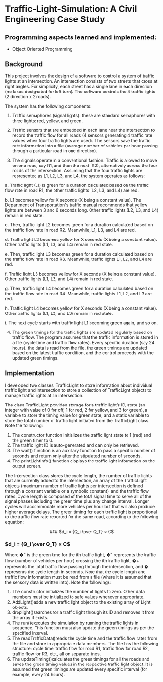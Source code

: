 # Traffic-Light-Simulation: A Civil Engineering Case Study


## Programming aspects learned and implemented:
* Object Oriented Programming


## Background
This project involves the design of a software to control a system of traffic lights at an intersection. An intersection consists of two streets that cross at right angles. For simplicity, each street has a single lane in each direction (no lanes designated for left turn). The software controls the 4 traffic lights (2 direction x 2 roads).

The system has the following components:
1. Traffic semaphores (signal lights): these are standard semaphores with three lights: red, yellow, and green.

2. Traffic sensors that are embedded in each lane near the intersection to record the traffic flow for all roads (4 sensors generating 4 traffic rate values when four traffic lights are used). The sensors save the traffic rate information into a file (average number of vehicles per hour passing through a particular road in one direction).

3. The signals operate in a conventional fashion. Traffic is allowed to move on one road, say R1, and then the next (R2), alternatively across the four roads of the intersection. Assuming that the four traffic lights are represented as L1, L2, L3, and L4, the system operates as follows:

a. Traffic light (L1) is green for a duration calculated based on the traffic flow rate in road R1, the other traffic lights (L2, L3, and L4) are red. 

b. L1 becomes yellow for X seconds (X being a constant value). The Department of Transportation's traffic manual recommends that yellow lights are between 3 and 6 seconds long. Other traffic lights (L2, L3, and L4) remain in red state.

c. Then, traffic light L2 becomes green for a duration calculated based on the traffic flow rate in road R2. Meanwhile, L1, L3, and L4 are red. 

d. Traffic light L2 becomes yellow for X seconds (X being a constant value). Other traffic lights (L1, L3, and L4) remain in red state.

e. Then, traffic light L3 becomes green for a duration calculated based on the traffic flow rate in road R3. Meanwhile, traffic lights L1, L2, and L4 are red. 

f. Traffic light L3 becomes yellow for X seconds (X being a constant value). Other traffic lights (L1, L2, and L4) remain in red state.

g. Then, traffic light L4 becomes green for a duration calculated based on the traffic flow rate in road R4. Meanwhile, traffic lights L1, L2, and L3 are red. 

h. Traffic light L4 becomes yellow for X seconds (X being a constant value). Other traffic lights (L1, L2, and L3) remain in red state.

i. The next cycle starts with traffic light L1 becoming green again, and so on.

4. The green timings for the traffic lights are updated regularly based on traffic flow. The program assumes that the traffic information is stored in a file (cycle time and traffic flow rates). Every specific duration (say 24 hours), the data is read from the file, the green timings are updated based on the latest traffic condition, and the control proceeds with the updated green timings. 

## Implementation

I developed two classes: TrafficLight to store information about individual traffic light and Intersection to store a collection of TrafficLight objects to manage traffic lights at an intersection. 

The class TrafficLight provides storage for a traffic light’s ID, state (an integer with value of 0 for off, 1 for red, 2 for yellow, and 3 for green), a variable to store the timing value for green state, and a static variable to store the total number of traffic light initiated from the TrafficLight class. Note the following:
1. The constructor function initializes the traffic light state to 1 (red) and the green timer to 0. 
2. The traffic light ID is auto-generated and can only be retrieved. 
3. The wait() function is an auxiliary function to pass a specific number of seconds and return only after the stipulated number of seconds.
4. The printLightInfo() function displays the traffic light information on the output screen. 

The Intersection class stores the cycle length, the number of traffic lights that are currently added to the intersection, an array of the TrafficLight objects (maximum number of traffic lights per intersection is defined through a constant variable or a symbolic constant), and the traffic flow rates. Cycle length is composed of the total signal time to serve all of the signal phases including the green time plus any change interval. Longer cycles will accommodate more vehicles per hour but that will also produce higher average delays. The green timing for each traffic light is proportional to the traffic flow rate reported for the same road, according to the following equation:

<div align="center">
  ### $d_i = {Q_i \over Q_T} × C$
</div> 

### $d_i = {Q_i \over Q_T} × C$

Where �" is the green time for the ith traffic light, �" represents the traffic flow (number of vehicles per 
hour) crossing the ith traffic light, �+ represents the total traffic flow passing through the intersection, and 
� represents the cycle length in seconds. Note that the cycle length and traffic flow information must be 
read from a file (where it is assumed that the sensory data is written into). 
Note the followings:
1. The constructor initializes the number of lights to zero. Other data members must be initialized to 
safe values whenever appropriate.
2. AddLight()adds a new traffic light object to the existing array of Light objects.
3. droplight()searches for a traffic light through its ID and removes it from the array if exists.
4. The run()executes the simulation by running the traffic lights in sequence. This function must 
also update the green timings as per the specified interval. 
5. The readTrafficData()reads the cycle time and the traffic flow rates from the file and store 
in appropriate data members. The file has the following structure: cycle time, traffic flow for road 
R1, traffic flow for road R2, traffic flow for R3, etc., all on separate lines.
6. The updateTiming()calculates the green timings for all the roads and saves the green timing 
values in the respective traffic light object. It is assumed that green timings are updated every 
specific interval (for example, every 24 hours). 
